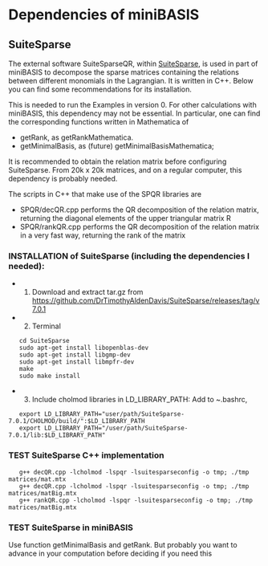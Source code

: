 # Dependencies of miniBASIS

## SuiteSparse 

The external software SuiteSparseQR, within [SuiteSparse](https://github.com/DrTimothyAldenDavis/SuiteSparse), is used in part of miniBASIS to decompose the sparse matrices containing the relations between different monomials in the Lagrangian. It is written in C++. Below you can find some recommendations for its installation.

This is needed to run the Examples in version 0. For other calculations with miniBASIS, this dependency may not be essential. In particular, one can find the corresponding functions written in Mathematica of
 - getRank, as getRankMathematica.
 - getMinimalBasis, as (future) getMinimalBasisMathematica;

It is recommended to obtain the relation matrix before configuring SuiteSparse. From 20k x 20k matrices, and on a regular computer, this dependency is probably needed.

 The scripts in C++ that make use of the SPQR libraries are 
 - SPQR/decQR.cpp performs the QR decomposition of the relation matrix, returning the diagonal elements of the upper triangular matrix R
 - SPQR/rankQR.cpp performs the QR decomposition of the relation matrix in a very fast way, returning the rank of the matrix




### INSTALLATION of SuiteSparse (including the dependencies I needed):

 - 1. Download and extract tar.gz from https://github.com/DrTimothyAldenDavis/SuiteSparse/releases/tag/v7.0.1

 - 2. Terminal
 
 ```
    cd SuiteSparse
    sudo apt-get install libopenblas-dev
    sudo apt-get install libgmp-dev
    sudo apt-get install libmpfr-dev
    make
    sudo make install
 ```
 
 - 3. Include cholmod libraries in LD_LIBRARY_PATH: Add to ~.bashrc,

 ```
    export LD_LIBRARY_PATH="user/path/SuiteSparse-7.0.1/CHOLMOD/build/":$LD_LIBRARY_PATH
    export LD_LIBRARY_PATH="/user/path/SuiteSparse-7.0.1/lib:$LD_LIBRARY_PATH"
 ```


### TEST SuiteSparse C++ implementation

 ```
    g++ decQR.cpp -lcholmod -lspqr -lsuitesparseconfig -o tmp; ./tmp matrices/mat.mtx 
    g++ decQR.cpp -lcholmod -lspqr -lsuitesparseconfig -o tmp; ./tmp matrices/matBig.mtx 
    g++ rankQR.cpp -lcholmod -lspqr -lsuitesparseconfig -o tmp; ./tmp matrices/matBig.mtx 
 ```
 
### TEST SuiteSparse in miniBASIS

Use function getMinimalBasis and getRank. But probably you want to advance in your computation before deciding if you need this 


